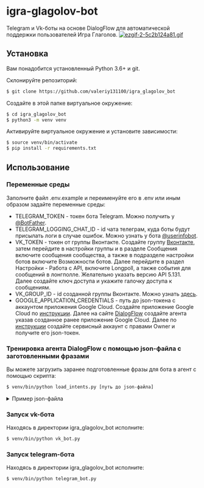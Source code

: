 # igra-glagolov-bot

Telegram и Vk-боты на основе DialogFlow для автоматической поддержки пользователей Игра Глаголов.
[![ezgif-2-5c2b124a81.gif](https://i.postimg.cc/6pMVWwCr/ezgif-2-5c2b124a81.gif)](https://postimg.cc/rDtRjBns)

## Установка
Вам понадобится установленный Python 3.6+ и git.

Склонируйте репозиторий:
```bash
$ git clone https://github.com/valeriy131100/igra_glagolov_bot
```

Создайте в этой папке виртуальное окружение:
```bash
$ cd igra_glagolov_bot
$ python3 -m venv venv
```

Активируйте виртуальное окружение и установите зависимости:
```bash
$ source venv/bin/activate
$ pip install -r requirements.txt
```

## Использование

### Переменные среды
Заполните файл .env.example и переименуйте его в .env или иным образом задайте переменные среды:
* TELEGRAM_TOKEN - токен бота Telegram. Можно получить у [@BotFather](https://t.me/BotFather).
* TELEGRAM_LOGGING_CHAT_ID - id чата телеграм, куда боты будут присылать логи в случае ошибок. Можно узнать у бота [@userinfobot](https://t.me/userinfobot).
* VK_TOKEN - токен от группы Вконтакте. Создайте группу [Вконтакте](https://vk.com), затем перейдите в настройки группы и в разделе Сообщения включите сообщения сообщества, а также в подразделе настройки ботов включите Возможности ботов. Далее перейдите в раздел Настройки - Работа с API, включите Longpoll, а также события для сообщений в лонгполле. Желательно указать версию API 5.131. Далее создайте ключ доступа и укажите галочку доступа к сообщениям.
* VK_GROUP_ID - id созданной группы Вконтакте. Можно узнать [здесь](https://regvk.com/id/).
* GOOGLE_APPLICATION_CREDENTIALS - путь до json-токена с аккаунтом приложения Google Cloud. Создайте приложение Google Cloud по [инструкции](https://cloud.google.com/dialogflow/es/docs/quick/setup). Далее на сайте [DialogFlow](https://dialogflow.cloud.google.com) создайте агента указав созданное ранее приложение Google Cloud. Далее по [инструкции](https://cloud.google.com/docs/authentication/getting-started) создайте сервисный аккаунт с правами Owner и получите его json-токен.

### Тренировка агента DialogFlow с помощью json-файла с заготовленными фразами
Вы можете загрузить заранее подготовленные фразы для бота в агент с помощью скрипта:
```bash
$ venv/bin/python load_intents.py [путь до json-файла]
```

<details>
<summary>Пример json-файла</summary>

```json
{
    "Устройство на работу": {
        "questions": [
            "Как устроиться к вам на работу?",
            "Как устроиться к вам?",
            "Как работать у вас?",
            "Хочу работать у вас",
            "Возможно-ли устроиться к вам?",
            "Можно-ли мне поработать у вас?",
            "Хочу работать редактором у вас"
        ],
        "answer": "Если вы хотите устроиться к нам, напишите на почту game-of-verbs@gmail.com мини-эссе о себе и прикрепите ваше портфолио."
    },
    "Забыл пароль": {
        "questions": [
            "Не помню пароль",
            "Не могу войти",
            "Проблемы со входом",
            "Забыл пароль",
            "Забыл логин",
            "Восстановить пароль",
            "Как восстановить пароль",
            "Неправильный логин или пароль",
            "Ошибка входа",
            "Не могу войти в аккаунт"
        ],
        "answer": "Если вы не можете войти на сайт, воспользуйтесь кнопкой «Забыли пароль?» под формой входа. Вам на почту прийдёт письмо с дальнейшими инструкциями. Проверьте папку «Спам», иногда письма попадают в неё."
    }
}
```

</details>

### Запуск vk-бота
Находясь в директории igra_glagolov_bot исполните:
```bash
$ venv/bin/python vk_bot.py
```

### Запуск telegram-бота
Находясь в директории igra_glagolov_bot исполните:
```bash
$ venv/bin/python telegram_bot.py
```
